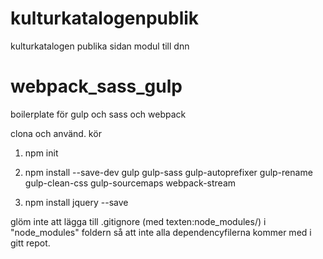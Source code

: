 
# kulturkatalogenpublik
kulturkatalogen publika sidan modul till dnn 

# webpack_sass_gulp
boilerplate för gulp och sass och webpack 

clona och använd.
kör

1. npm init

2. npm install --save-dev gulp gulp-sass gulp-autoprefixer gulp-rename gulp-clean-css gulp-sourcemaps webpack-stream

3. npm install jquery --save

glöm inte att lägga till .gitignore (med texten:node_modules/) i "node_modules" foldern så att inte alla dependencyfilerna kommer med i gitt repot.

